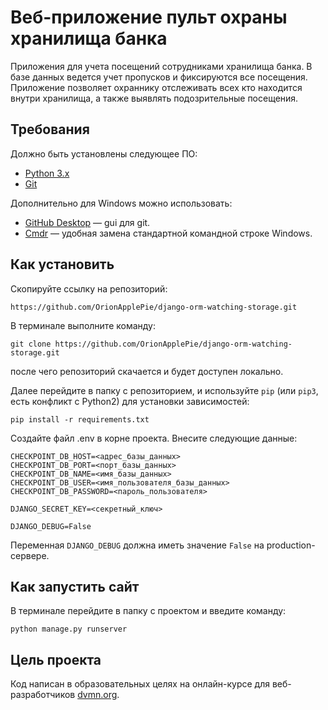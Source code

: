 # Веб-приложение пульт охраны хранилища банка

Приложения для учета посещений сотрудниками хранилища банка.
В базе данных ведется учет пропусков и фиксируются все посещения. Приложение позволяет охраннику отслеживать всех кто находится внутри хранилища, а также выявлять подозрительные посещения.

## Требования

Должно быть установлены следующее ПО:

- [Python 3.x](https://www.python.org/)
- [Git](https://git-scm.com/download)

Дополнительно для Windows можно использовать:

- [GitHub Desktop](https://desktop.github.com/) &mdash; gui для git.
- [Cmdr](https://cmder.net/) &mdash; удобная замена стандартной командной строке Windows.


## Как установить

Скопируйте ссылку на репозиторий:
```
https://github.com/OrionApplePie/django-orm-watching-storage.git
```

В терминале выполните команду:
```
git clone https://github.com/OrionApplePie/django-orm-watching-storage.git
```
после чего репозиторий скачается и будет доступен локально.

Далее перейдите в папку с репозиторием, и используйте `pip` (или `pip3`, есть конфликт с Python2) для установки зависимостей:
```
pip install -r requirements.txt
```

Создайте файл .env в корне проекта. Внесите следующие данные:
```
CHECKPOINT_DB_HOST=<адрес_базы_данных>
CHECKPOINT_DB_PORT=<порт_базы_данных>
CHECKPOINT_DB_NAME=<имя_базы_данных>
CHECKPOINT_DB_USER=<имя_пользователя_базы_данных>
CHECKPOINT_DB_PASSWORD=<пароль_пользователя>

DJANGO_SECRET_KEY=<секретный_ключ>

DJANGO_DEBUG=False
```

Переменная `DJANGO_DEBUG` должна иметь значение `False` на production-сервере.

## Как запустить сайт

В терминале перейдите в папку с проектом и введите команду:
```
python manage.py runserver
```

## Цель проекта

Код написан в образовательных целях на онлайн-курсе для веб-разработчиков [dvmn.org](https://dvmn.org/).